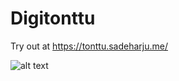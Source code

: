 # Digitonttu

Try out at https://tonttu.sadeharju.me/

![alt text](https://tonttu.sadeharju.me/screenshots/game.jpg)
